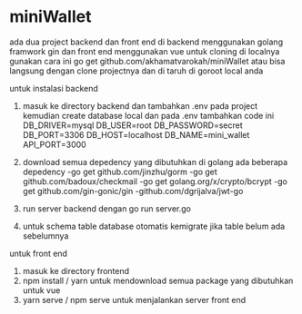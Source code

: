 # miniWallet

ada dua project backend dan front end
di backend menggunakan golang framwork gin dan front end menggunakan vue
untuk cloning di localnya gunakan cara ini
go get github.com/akhamatvarokah/miniWallet atau bisa langsung dengan clone projectnya dan di taruh di goroot local anda


untuk instalasi backend
1. masuk ke directory backend dan tambahkan .env pada project kemudian create database local dan pada .env tambahkan code ini
DB_DRIVER=mysql
DB_USER=root
DB_PASSWORD=secret
DB_PORT=3306
DB_HOST=localhost
DB_NAME=mini_wallet
API_PORT=3000


2. download semua depedency yang dibutuhkan di golang ada beberapa depedency
-go get github.com/jinzhu/gorm
-go get github.com/badoux/checkmail
-go get golang.org/x/crypto/bcrypt
-go get github.com/gin-gonic/gin
-github.com/dgrijalva/jwt-go

3. run server backend dengan go run server.go
4. untuk schema table database otomatis kemigrate jika table belum ada sebelumnya



untuk front end
1. masuk ke directory frontend
2. npm install / yarn untuk mendownload semua package yang dibutuhkan untuk vue
3. yarn serve / npm serve untuk menjalankan server front end